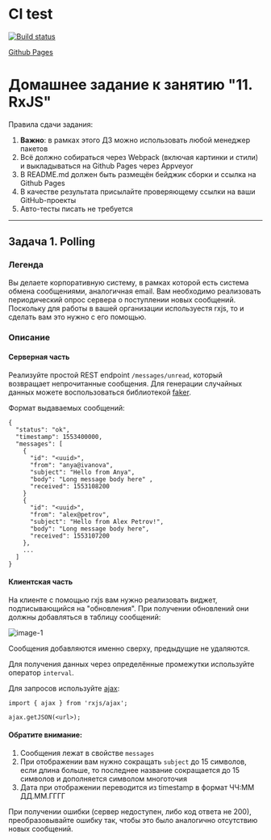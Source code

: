 # CI test
[![Build status](https://ci.appveyor.com/api/projects/status/lhcvrj71ho2ew70o?svg=true)](https://ci.appveyor.com/project/Natasha01013/ahj-hw11-task1-rxjs-polling)

[Github Pages ]()

# Домашнее задание к занятию "11. RxJS"  

Правила сдачи задания:  

1. **Важно**: в рамках этого ДЗ можно использовать любой менеджер пакетов   
2. Всё должно собираться через Webpack (включая картинки и стили) и выкладываться на Github Pages через Appveyor  
3. В README.md должен быть размещён бейджик сборки и ссылка на Github Pages  
4. В качестве результата присылайте проверяющему ссылки на ваши GitHub-проекты  
5. Авто-тесты писать не требуется  

--------

## Задача 1. Polling   
### Легенда   

Вы делаете корпоративную систему, в рамках которой есть система обмена сообщениями, аналогичная email. Вам необходимо реализовать периодический опрос сервера о поступлении новых сообщений. Поскольку для работы в вашей организации используестя rxjs, то и сделать вам это нужно с его помощью.   

### Описание  
#### Серверная часть  
Реализуйте простой REST endpoint `/messages/unread`, который возвращает непрочитанные сообщения. Для генерации случайных данных можете воспользоваться библиотекой [faker](https://www.npmjs.com/package/@faker-js/faker).   

Формат выдаваемых сообщений:  

```
{
  "status": "ok",
  "timestamp": 1553400000,
  "messages": [
    {
      "id": "<uuid>",
      "from": "anya@ivanova",
      "subject": "Hello from Anya",
      "body": "Long message body here" ,
      "received": 1553108200
    }
    {
      "id": "<uuid>",
      "from": "alex@petrov",
      "subject": "Hello from Alex Petrov!",
      "body": "Long message body here",
      "received": 1553107200
    },
    ...
  ]
}
```

#### Клиентская часть  
На клиенте с помощью rxjs вам нужно реализовать виджет, подписывающийся на "обновления". При получении обновлений они должны добавляться в таблицу сообщений:   

![image-1](https://github.com/netology-code/ahj-homeworks/blob/AHJ-50/rxjs/pic/polling.png)  

Сообщения добавляются именно сверху, предыдущие не удаляются.  

Для получения данных через определённые промежутки используйте оператор `interval`.  

Для запросов используйте [ajax](https://rxjs-dev.firebaseapp.com/api/ajax/ajax):  

```
import { ajax } from 'rxjs/ajax';

ajax.getJSON(<url>);
```

#### Обратите внимание:  

1. Сообщения лежат в свойстве `messages`  
2. При отображении вам нужно сокращать `subject` до 15 символов, если длина больше, то последнее название сокращается до 15 символов и дополняется символом многоточия  
3. Дата при отображении переводится из timestamp в формат ЧЧ:ММ ДД.ММ.ГГГГ  

При получении ошибки (сервер недоступен, либо код ответа не 200), преобразовывайте ошибку так, чтобы это было аналогично отсутствию новых сообщений.  